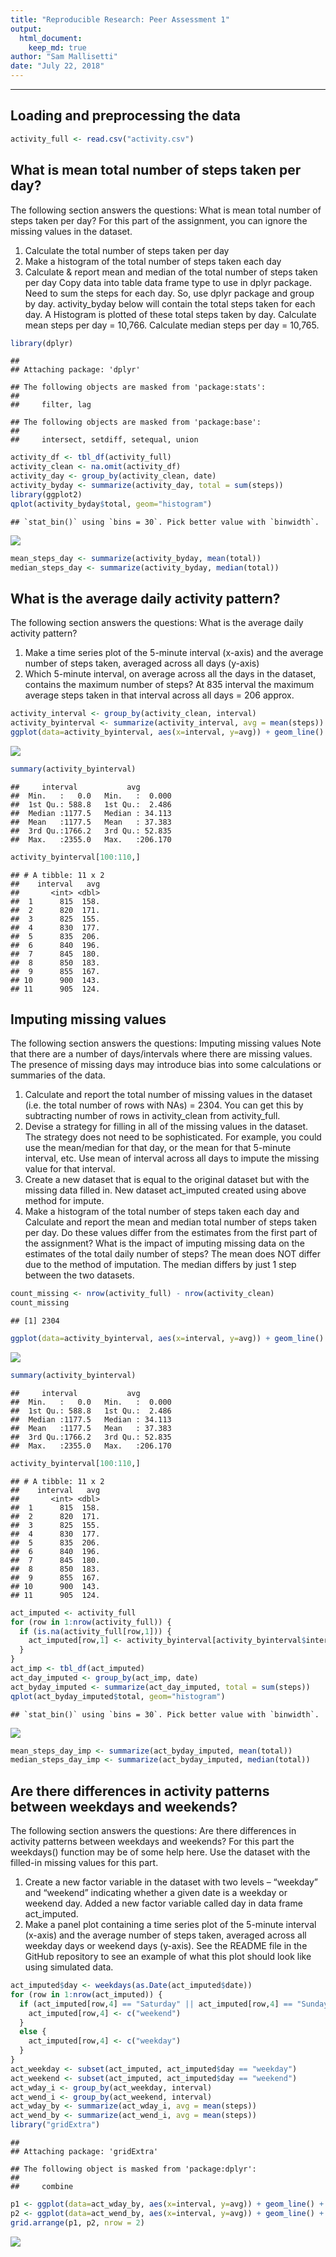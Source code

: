```yaml
---
title: "Reproducible Research: Peer Assessment 1"
output: 
  html_document:
    keep_md: true
author: "Sam Mallisetti"
date: "July 22, 2018"
---
```


---


## Loading and preprocessing the data

```r
activity_full <- read.csv("activity.csv")
```


## What is mean total number of steps taken per day?
The following section answers the questions:
What is mean total number of steps taken per day?
For this part of the assignment, you can ignore the missing values in the dataset.

1. Calculate the total number of steps taken per day
2. Make a histogram of the total number of steps taken each day
3. Calculate & report mean and median of the total number of steps taken per day
Copy data into table data frame type to use in dplyr package.
Need to sum the steps for each day. So, use dplyr package and group by day.
activity_byday below will contain the total steps taken for each day.
A Histogram is plotted of these total steps taken by day.
Calculate mean steps per day = 10,766.
Calculate median steps per day = 10,765.

```r
library(dplyr)
```

```
## 
## Attaching package: 'dplyr'
```

```
## The following objects are masked from 'package:stats':
## 
##     filter, lag
```

```
## The following objects are masked from 'package:base':
## 
##     intersect, setdiff, setequal, union
```

```r
activity_df <- tbl_df(activity_full) 
activity_clean <- na.omit(activity_df)
activity_day <- group_by(activity_clean, date)
activity_byday <- summarize(activity_day, total = sum(steps))
library(ggplot2)
qplot(activity_byday$total, geom="histogram")
```

```
## `stat_bin()` using `bins = 30`. Pick better value with `binwidth`.
```

![](PA1_template_files/figure-html/part1-1.png)<!-- -->

```r
mean_steps_day <- summarize(activity_byday, mean(total))
median_steps_day <- summarize(activity_byday, median(total))
```


## What is the average daily activity pattern?
The following section answers the questions:
What is the average daily activity pattern?
1. Make a time series plot of the 5-minute interval (x-axis) and the average number of steps taken, averaged across all days (y-axis)
2. Which 5-minute interval, on average across all the days in the dataset, contains the maximum number of steps? At 835 interval the maximum average steps
taken in that interval across all days = 206 approx. 

```r
activity_interval <- group_by(activity_clean, interval)
activity_byinterval <- summarize(activity_interval, avg = mean(steps))
ggplot(data=activity_byinterval, aes(x=interval, y=avg)) + geom_line()
```

![](PA1_template_files/figure-html/part2-1.png)<!-- -->

```r
summary(activity_byinterval)
```

```
##     interval           avg         
##  Min.   :   0.0   Min.   :  0.000  
##  1st Qu.: 588.8   1st Qu.:  2.486  
##  Median :1177.5   Median : 34.113  
##  Mean   :1177.5   Mean   : 37.383  
##  3rd Qu.:1766.2   3rd Qu.: 52.835  
##  Max.   :2355.0   Max.   :206.170
```

```r
activity_byinterval[100:110,]
```

```
## # A tibble: 11 x 2
##    interval   avg
##       <int> <dbl>
##  1      815  158.
##  2      820  171.
##  3      825  155.
##  4      830  177.
##  5      835  206.
##  6      840  196.
##  7      845  180.
##  8      850  183.
##  9      855  167.
## 10      900  143.
## 11      905  124.
```


## Imputing missing values
The following section answers the questions:
Imputing missing values
Note that there are a number of days/intervals where there are missing values. The presence of missing days may introduce bias into some calculations or summaries of the data.

1. Calculate and report the total number of missing values in the dataset (i.e. the total number of rows with NAs) = 2304. You can get this by subtracting 
number of rows in activity_clean from activity_full.
2. Devise a strategy for filling in all of the missing values in the dataset. The strategy does not need to be sophisticated. For example, you could use the mean/median for that day, or the mean for that 5-minute interval, etc.
Use mean of interval across all days to impute the missing value for that interval.
3. Create a new dataset that is equal to the original dataset but with the missing data filled in. New dataset act_imputed created using above method for impute.
4. Make a histogram of the total number of steps taken each day and Calculate and report the mean and median total number of steps taken per day. Do these values differ from the estimates from the first part of the assignment? What is the impact of imputing missing data on the estimates of the total daily number of steps?
The mean does NOT differ due to the method of imputation.
The median differs by just 1 step between the two datasets.

```r
count_missing <- nrow(activity_full) - nrow(activity_clean)
count_missing
```

```
## [1] 2304
```

```r
ggplot(data=activity_byinterval, aes(x=interval, y=avg)) + geom_line()
```

![](PA1_template_files/figure-html/part3-1.png)<!-- -->

```r
summary(activity_byinterval)
```

```
##     interval           avg         
##  Min.   :   0.0   Min.   :  0.000  
##  1st Qu.: 588.8   1st Qu.:  2.486  
##  Median :1177.5   Median : 34.113  
##  Mean   :1177.5   Mean   : 37.383  
##  3rd Qu.:1766.2   3rd Qu.: 52.835  
##  Max.   :2355.0   Max.   :206.170
```

```r
activity_byinterval[100:110,]
```

```
## # A tibble: 11 x 2
##    interval   avg
##       <int> <dbl>
##  1      815  158.
##  2      820  171.
##  3      825  155.
##  4      830  177.
##  5      835  206.
##  6      840  196.
##  7      845  180.
##  8      850  183.
##  9      855  167.
## 10      900  143.
## 11      905  124.
```

```r
act_imputed <- activity_full
for (row in 1:nrow(activity_full)) {
  if (is.na(activity_full[row,1])) {
    act_imputed[row,1] <- activity_byinterval[activity_byinterval$interval == activity_full[row,3],2]
  }
}
act_imp <- tbl_df(act_imputed) 
act_day_imputed <- group_by(act_imp, date)
act_byday_imputed <- summarize(act_day_imputed, total = sum(steps))
qplot(act_byday_imputed$total, geom="histogram")
```

```
## `stat_bin()` using `bins = 30`. Pick better value with `binwidth`.
```

![](PA1_template_files/figure-html/part3-2.png)<!-- -->

```r
mean_steps_day_imp <- summarize(act_byday_imputed, mean(total))
median_steps_day_imp <- summarize(act_byday_imputed, median(total))
```


## Are there differences in activity patterns between weekdays and weekends?
The following section answers the questions:
Are there differences in activity patterns between weekdays and weekends?
For this part the weekdays() function may be of some help here. Use the dataset with the filled-in missing values for this part.

1. Create a new factor variable in the dataset with two levels – “weekday” and “weekend” indicating whether a given date is a weekday or weekend day.
Added a new factor variable called day in data frame act_imputed.
2. Make a panel plot containing a time series plot of the 5-minute interval (x-axis) and the average number of steps taken, averaged across all weekday days or weekend days (y-axis). See the README file in the GitHub repository to see an example of what this plot should look like using simulated data.

```r
act_imputed$day <- weekdays(as.Date(act_imputed$date))
for (row in 1:nrow(act_imputed)) {
  if (act_imputed[row,4] == "Saturday" || act_imputed[row,4] == "Sunday" ) {
    act_imputed[row,4] <- c("weekend")
  }
  else {
    act_imputed[row,4] <- c("weekday")
  }
}
act_weekday <- subset(act_imputed, act_imputed$day == "weekday")
act_weekend <- subset(act_imputed, act_imputed$day == "weekend")
act_wday_i <- group_by(act_weekday, interval)
act_wend_i <- group_by(act_weekend, interval)
act_wday_by <- summarize(act_wday_i, avg = mean(steps))
act_wend_by <- summarize(act_wend_i, avg = mean(steps))
library("gridExtra")
```

```
## 
## Attaching package: 'gridExtra'
```

```
## The following object is masked from 'package:dplyr':
## 
##     combine
```

```r
p1 <- ggplot(data=act_wday_by, aes(x=interval, y=avg)) + geom_line() + ggtitle("Weekday")
p2 <- ggplot(data=act_wend_by, aes(x=interval, y=avg)) + geom_line() + ggtitle("Weekend")
grid.arrange(p1, p2, nrow = 2)
```

![](PA1_template_files/figure-html/part4-1.png)<!-- -->

